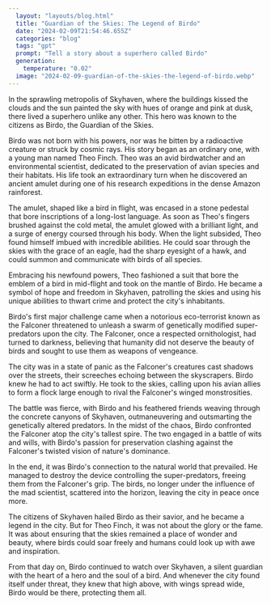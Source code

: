 ```yaml
---
  layout: "layouts/blog.html"
  title: "Guardian of the Skies: The Legend of Birdo"
  date: "2024-02-09T21:54:46.655Z"
  categories: "blog"
  tags: "gpt"
  prompt: "Tell a story about a superhero called Birdo"
  generation: 
    temperature: "0.02"
  image: "2024-02-09-guardian-of-the-skies-the-legend-of-birdo.webp"
---
```

In the sprawling metropolis of Skyhaven, where the buildings kissed the clouds and the sun painted the sky with hues of orange and pink at dusk, there lived a superhero unlike any other. This hero was known to the citizens as Birdo, the Guardian of the Skies.

Birdo was not born with his powers, nor was he bitten by a radioactive creature or struck by cosmic rays. His story began as an ordinary one, with a young man named Theo Finch. Theo was an avid birdwatcher and an environmental scientist, dedicated to the preservation of avian species and their habitats. His life took an extraordinary turn when he discovered an ancient amulet during one of his research expeditions in the dense Amazon rainforest.

The amulet, shaped like a bird in flight, was encased in a stone pedestal that bore inscriptions of a long-lost language. As soon as Theo's fingers brushed against the cold metal, the amulet glowed with a brilliant light, and a surge of energy coursed through his body. When the light subsided, Theo found himself imbued with incredible abilities. He could soar through the skies with the grace of an eagle, had the sharp eyesight of a hawk, and could summon and communicate with birds of all species.

Embracing his newfound powers, Theo fashioned a suit that bore the emblem of a bird in mid-flight and took on the mantle of Birdo. He became a symbol of hope and freedom in Skyhaven, patrolling the skies and using his unique abilities to thwart crime and protect the city's inhabitants.

Birdo's first major challenge came when a notorious eco-terrorist known as the Falconer threatened to unleash a swarm of genetically modified super-predators upon the city. The Falconer, once a respected ornithologist, had turned to darkness, believing that humanity did not deserve the beauty of birds and sought to use them as weapons of vengeance.

The city was in a state of panic as the Falconer's creatures cast shadows over the streets, their screeches echoing between the skyscrapers. Birdo knew he had to act swiftly. He took to the skies, calling upon his avian allies to form a flock large enough to rival the Falconer's winged monstrosities.

The battle was fierce, with Birdo and his feathered friends weaving through the concrete canyons of Skyhaven, outmaneuvering and outsmarting the genetically altered predators. In the midst of the chaos, Birdo confronted the Falconer atop the city's tallest spire. The two engaged in a battle of wits and wills, with Birdo's passion for preservation clashing against the Falconer's twisted vision of nature's dominance.

In the end, it was Birdo's connection to the natural world that prevailed. He managed to destroy the device controlling the super-predators, freeing them from the Falconer's grip. The birds, no longer under the influence of the mad scientist, scattered into the horizon, leaving the city in peace once more.

The citizens of Skyhaven hailed Birdo as their savior, and he became a legend in the city. But for Theo Finch, it was not about the glory or the fame. It was about ensuring that the skies remained a place of wonder and beauty, where birds could soar freely and humans could look up with awe and inspiration.

From that day on, Birdo continued to watch over Skyhaven, a silent guardian with the heart of a hero and the soul of a bird. And whenever the city found itself under threat, they knew that high above, with wings spread wide, Birdo would be there, protecting them all.
